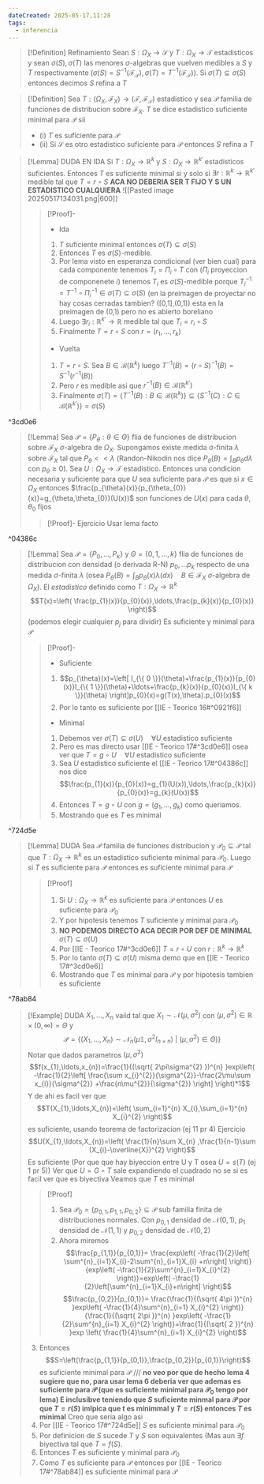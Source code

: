 ```yaml
---
dateCreated: 2025-05-17,11:28
tags:
  - inferencia
---
```


>[!Definition] Refinamiento
>Sean $S : \Omega_{X}\rightarrow \mathcal{S}$ y $T:\Omega_{X}\rightarrow \mathcal{T}$ estadisticos y sean $\sigma(S),\sigma(T)$ las menores $\sigma$-algebras que vuelven medibles a $S$ y $T$ respectivamente ($\sigma(S)=S^{-1}(\mathcal{F}_{\mathcal{S}}),\sigma(T)=T^{-1}(\mathcal{F}_{\mathcal{T}})$). 
>Si $\sigma(T)\subseteq \sigma(S)$ entonces decimos $S$ refina a $T$

>[!Definition]
>Sea ${} T : (\Omega_{X},\mathcal{F}_{X})\rightarrow (\mathcal{T},\mathcal{F}_{\mathcal{T}}) {}$ estadistico y sea $\mathcal{P}$ familia de funciones de distribucion sobre $\mathcal{F}_{X}$. $T$ se dice estadistico suficiente minimal para $\mathcal{P}$ sii
>- (i) $T$ es suficiente para $\mathcal{P}$
>- (ii) Si $\mathcal{S}$ es otro estadistico suficiente para $\mathcal{P}$ entonces $S$ refina a $T$

>[!Lemma] DUDA EN IDA
>Si $T : \Omega_{X}\rightarrow \mathbb{R}^{k}$ y $S : \Omega_{X}\rightarrow \mathbb{R}^{k'}$ estadisticos suficientes. Entonces $T$ es suficiente minimal si y solo si $\exists r: \mathbb{R}^{k}\rightarrow \mathbb{R}^{k'}$ medible tal que $T=r\circ S$ 
>**ACA NO DEBERIA SER T FIJO Y S UN ESTADISTICO CUALQUIERA**
>![[Pasted image 20250517134031.png|600]]
>>[!Proof]-
>>- Ida
>>	1. $T$ suficiente minimal entonces $\sigma(T)\subseteq \sigma(S)$
>>	2. Entonces $T$ es $\sigma(S)$-medible. 
>>	3. Por lema visto en esperanza condicional (ver bien cual) para cada componente tenemos $T_{i}=\Pi_{i}\circ T$ con ($\Pi_{i}$ proyeccion de componenete $i$) tenemos $T_{i}$ es $\sigma(S)$-medible porque $T_{i}^{-1}=T^{-1}\circ\Pi_{i}^{-1}\in \sigma(T)\subseteq \sigma(S)$ (en la preimagen de proyectar no hay cosas cerradas tambien? 
>>	([0,1],(0,1)) esta en la preimagen de (0,1) pero no es abierto boreliano
>>	4. Luego $\exists r_{i} : \mathbb{R}^{k'}\rightarrow \mathbb{R}$ medible tal que $T_{i}=r_{i}\circ S$
>>	5. Finalmente $T=r\circ S$ con $r=(r_{1},\ldots,r_{k})$
>>- Vuelta
>>	1. $T=r\circ S$. Sea $B\in \mathcal{B}(\mathbb{R}^{k})$ luego $T^{-1}(B)=(r\circ S)^{-1}(B)=S^{-1}(r^{-1}(B))$
>>	2. Pero $r$ es medible asi que $r^{-1}(B)\in \mathcal{B}(\mathbb{R}^{k'})$
>>	3. Finalmente $\sigma(T)=\{ T^{-1}(B):B\in \mathcal{B}(\mathbb{R}^{k}) \}\subseteq \{ S^{-1}(C):C\in \mathcal{B}(\mathbb{R}^{k'}) \}=\sigma(S)$

^3cd0e6

>[!Lemma]
>Sea $\mathcal{P}=\{ P_{\theta}: \theta\in \Theta\}$ flia de funciones de distribucion sobre $\mathcal{F}_{X}$ $\sigma$-algebra de $\Omega_{X}$. Supongamos existe medida $\sigma$-finita $\lambda$ sobre $\mathcal{F}_{X}$ tal que $P_{\theta}<<\lambda$ (Randon-Nikodin nos dice $P_{\theta}(B)=\int_{B}p_{\theta}d\lambda$ con $p_{\theta}\geq 0$).
>Sea $U:\Omega_{X}\rightarrow\mathcal{T}$ estadistico. Entonces una condicion necesaria y suficiente para que $U$ sea suficiente para $\mathcal{P}$ es que si $x\in \Omega_{X}$ entonces $\frac{p_{\theta}(x)}{p_{\theta_{0}}(x)}=g_{\theta,\theta_{0}}(U(x))$ son funciones de $U(x)$ para cada $\theta,\theta_{0}$ fijos
>>[!Proof]- Ejercicio
>>Usar lema facto

^04386c

>[!Lemma]
>Sea $\mathcal{P}=\{ P_{0},\ldots,P_{k} \}$ y $\Theta=\{ 0,1,\ldots,k \}$ flia de funciones de distribucion con densidad (o derivada R-N) $p_{0},\ldots p_{k}$ respecto de una medida $\sigma$-finita $\lambda$ (osea $P_{\theta}(B)=\int_{B}p_{\theta}(x)\lambda(dx)\quad B\in \mathcal{F}_{X}$ $\sigma$-algebra de $\Omega_{X}$). 
>El *estadistico* definido como $T : \Omega_{X}\rightarrow \mathbb{R}^{k}$ $$T(x)=\left( \frac{p_{1}(x)}{p_{0}(x)},\ldots,\frac{p_{k}(x)}{p_{0}(x)} \right)$$ (podemos elegir cualquier $p_{j}$ para dividir) Es suficiente y minimal para $\mathcal{P}$
>>[!Proof]-
>>- Suficiente
>>	1. $$p_{\theta}(x)=\left[ I_{\{ 0 \}}(\theta)+\frac{p_{1}(x)}{p_{0}(x)}I_{\{ 1 \}}(\theta)+\ldots+\frac{p_{k}(x)}{p_{0}(x)}I_{\{ k \}}(\theta) \right]p_{0}(x)=g(T(x),\theta).p_{0}(x)$$
>>	2. Por lo tanto es suficiente por [[IE - Teorico 16#^0921f6]]
>>- Minimal
>>	1. Debemos ver $\sigma(T)\subseteq \sigma(U)\quad\forall U$ estadistico suficiente
>>	2. Pero es mas directo usar [[IE - Teorico 17#^3cd0e6]] osea ver que $T=g\circ U\quad\forall U$ estadistico suficiente
>>	3. Sea $U$ estadistico suficiente el [[IE - Teorico 17#^04386c]] nos dice $$\frac{p_{1}(x)}{p_{0}(x)}=g_{1}(U(x)),\ldots,\frac{p_{k}(x)}{p_{0}(x)}=g_{k}(U(x))$$
>>	4. Entonces $T=g\circ U$ con $g=(g_{1},\ldots,g_{k})$ como queriamos.
>>	5. Mostrando que es $T$ es minimal

^724d5e

>[!Lemma] DUDA
>Sea $\mathcal{P}$ familia de funciones distribucion y $\mathcal{P}_{0}\subseteq \mathcal{P}$  tal que $T:\Omega_{X}\rightarrow\mathbb{R}^{k}$ es un estadistico suficiente minimal para $\mathcal{P}_{0}$. Luego si $T$ es suficiente para $\mathcal{P}$ entonces es suficiente minimal para $\mathcal{P}$
>>[!Proof]
>>1. Si $U:\Omega_{X}\rightarrow\mathbb{R}^{k}$ es suficiente para $\mathcal{P}$ entonces $U$ es suficiente para $\mathcal{P}_{0}$ 
>>2. Y por hipotesis tenemos $T$ suficiente y minimal para $\mathcal{P}_{0}$ 
>>3. **NO PODEMOS DIRECTO ACA DECIR POR DEF DE MINIMAL** $\sigma(T)\subseteq \sigma(U)$ 
>>4. Por [[IE - Teorico 17#^3cd0e6]] $T=r\circ U$ con $r : \mathbb{R}^{k}\rightarrow \mathbb{R}^{k}$ 
>>5. Por lo tanto $\sigma(T)\subseteq \sigma(U)$ misma demo que en [[IE - Teorico 17#^3cd0e6]]
>>6. Mostrando que $T$ es minimal para $\mathcal{P}$ y por hipotesis tambien es suficiente

^78ab84

>[!Example] DUDA
>$X_{1},\ldots,X_{n}$ vaiid tal que $X_{1}\sim \mathcal{N}(\mu,\sigma^{2})$ con $(\mu,\sigma^{2})\in \mathbb{R}\times(0,\infty)=\Theta$ y $$\mathcal{P}=\{ (X_{1},\ldots,X_{n})\sim\mathcal{N}_{n}(\mu\mathbb{1},\sigma^{2} I_{n\times n}) \ |\ (\mu,\sigma^{2})\in \Theta)\}$$
>Notar que dados parametros ${} (\mu,\sigma^{2}) {}$ $$f(x_{1},\ldots,x_{n})=\frac{1}{(\sqrt{ 2\pi\sigma^{2} })^{n} }exp\left( -\frac{1}{2}\left[ \frac{\sum x_{i}^{2}}{\sigma^{2}}-\frac{2\mu\sum x_{i}}{\sigma^{2}} +\frac{n\mu^{2}}{\sigma^{2}}  \right] \right)*1$$
>Y de ahi es facil ver que $$T(X_{1},\ldots,X_{n})=\left( \sum_{i=1}^{n}  X_{i},\sum_{i=1}^{n}  X_{i}^{2}   \right)$$es suficiente, usando teorema de factorizacion (ej 11 pr 4)
>Ejercicio $$U(X_{1},\ldots,X_{n})=\left( \frac{1}{n}\sum X_{n} ,\frac{1}{n-1}\sum (X_{i}-\overline{X})^{2} \right)$$
>Es suficiente (Por que que hay biyeccion entre U y T osea $U=s(T)$  (ej 1 pr 5))
>Ver que $U=G\circ T$ sale expandiendo el cuadrado no se si es facil ver que es biyectiva
>Veamos que $T$ es minimal
>>[!Proof]
>>1. Sea $\mathcal{P}_{0}=\{ p_{0,1},p_{1,1},p_{0,2} \}\subseteq \mathcal{P}$ sub familia finita de distribuciones normales. Con $p_{0,1}$ densidad de $\mathcal{N}(0,1)$, $p_{1}$ densidad de $\mathcal{N}(1,1)$ y $p_{0,2}$ densidad de $\mathcal{N}(0,2)$
>>2. Ahora miremos 
>$$\frac{p_{1,1}}{p_{0,1}}= \frac{exp\left( -\frac{1}{2}\left[ \sum^{n}_{i=1}X_{i}-2\sum^{n}_{i=1}X_{i}  +n\right] \right)}{exp\left( -\frac{1}{2}\sum^{n}_{i=1}X_{i}^{2} \right)}=exp\left( -\frac{1}{2}\left[\sum^{n}_{i=1}X_{i}+n\right] \right)$$
>$$\frac{p_{0,2}}{p_{0,1}}= \frac{\frac{1}{(\sqrt{ 4\pi })^{n} }exp\left( -\frac{1}{4}\sum^{n}_{i=1} X_{i}^{2} \right)}{\frac{1}{(\sqrt{ 2\pi })^{n} }exp\left( -\frac{1}{2}\sum^{n}_{i=1} X_{i}^{2} \right)}=\frac{1}{(\sqrt{ 2 })^{n} }exp \left( \frac{1}{4}\sum^{n}_{i=1} X_{i}^{2} \right)$$
>3. Entonces $$S=\left(\frac{p_{1,1}}{p_{0,1}},\frac{p_{0,2}}{p_{0,1}}\right)$$es suficiente minimal para $\mathcal{P}$ /// **no veo por que de hecho lema 4 sugiere que no, para usar lema 6 deberia ver que ademas es suficiente para $\mathcal{P}$ (que es suficiente minimal para $\mathcal{P}_{0}$ tengo por lema) E inclusibve teniendo que $S$ suficiente minmal para $\mathcal{P}$ por que $T=r(S)$ imlpica que t es minimmal y $T=r(S)$ entonces $T$ es minimal** 
>Creo que seria algo asi
>4. Por [[IE - Teorico 17#^724d5e]] $S$ es suficiente minimal para $\mathcal{P}_{0}$
>5. Por definicion de $S$ sucede $T$ y $S$ son equivalentes (Mas aun $\exists f$ biyectiva tal que $T=f(S)$. 
>6. Entonces $T$ es suficiente y minimal para $\mathcal{P}_{0}$ 
>7. Como $T$ es suficiente para $\mathcal{P}$ entonces por [[IE - Teorico 17#^78ab84]] es suficiente minimal para $\mathcal{P}$
